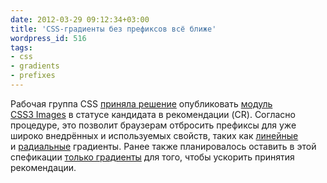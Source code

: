 ```yaml
---
date: 2012-03-29 09:12:34+03:00
title: 'CSS-градиенты без префиксов всё ближе'
wordpress_id: 516
tags:
- css
- gradients
- prefixes
---
```


Рабочая группа CSS [приняла решение](http://www.w3.org/blog/CSS/2012/03/29/resolutions-28/) опубликовать [модуль CSS3 Images](http://www.w3.org/TR/css3-images/) в статусе кандидата в рекомендации (CR). Согласно процедуре, это позволит браузерам отбросить префиксы для уже широко внедрённых и используемых свойств, таких как [линейные](http://www.w3.org/TR/css3-images/#linear-gradients) и [радиальные](http://www.w3.org/TR/css3-images/#radial-gradients) градиенты. Ранее также планировалось оставить в этой спефикации [только градиенты](http://web-standards.ru/news/488/) для того, чтобы ускорить принятия рекомендации.
